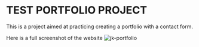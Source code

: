 # TEST PORTFOLIO PROJECT 

This is a project aimed at practicing creating a portfolio with a contact form.

Here is a full screenshot of the website
![jk-portfolio](https://github.com/user-attachments/assets/d8895747-f615-4e1a-b3db-fb20cb52e6e5)
